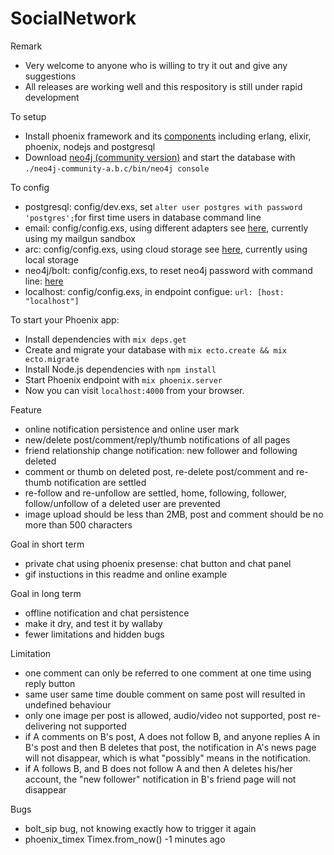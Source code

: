 # SocialNetwork

Remark
  
  * Very welcome to anyone who is willing to try it out and give any suggestions
  * All releases are working well and this respository is still under rapid development

To setup

  * Install phoenix framework and its [components](http://www.phoenixframework.org/docs/installation) including erlang, elixir, phoenix, nodejs and postgresql
  * Download [neo4j (community version)](https://neo4j.com/download/community-edition/) and start the database with `./neo4j-community-a.b.c/bin/neo4j console`
  
To config

  * postgresql: config/dev.exs, set `alter user postgres with password 'postgres';`for first time users in database command line
  * email: config/config.exs, using different adapters see [here](https://github.com/smpallen99/coherence#configuring-the-swoosh-email-adapter), currently using my mailgun sandbox
  * arc: config/config.exs, using cloud storage see [here](https://github.com/stavro/arc), currently using local storage
  * neo4j/bolt: config/config.exs, to reset neo4j password with command line: [here](http://430.io/change-neo4j-default-password-in-command-line/)
  * localhost: config/config.exs, in endpoint configue: `url: [host: "localhost"]`

To start your Phoenix app:

  * Install dependencies with `mix deps.get`
  * Create and migrate your database with `mix ecto.create && mix ecto.migrate`
  * Install Node.js dependencies with `npm install`
  * Start Phoenix endpoint with `mix phoenix.server`
  * Now you can visit `localhost:4000` from your browser.

Feature

  * online notification persistence and online user mark
  * new/delete post/comment/reply/thumb notifications of all pages
  * friend relationship change notification: new follower and following deleted
  * comment or thumb on deleted post, re-delete post/comment and re-thumb notification are settled
  * re-follow and re-unfollow are settled, home, following, follower, follow/unfollow of a deleted user are prevented
  * image upload should be less than 2MB, post and comment should be no more than 500 characters 

Goal in short term
  
  * private chat using phoenix presense: chat button and chat panel
  * gif instuctions in this readme and online example
  
Goal in long term

  * offline notification and chat persistence
  * make it dry, and test it by wallaby
  * fewer limitations and hidden bugs

Limitation

  * one comment can only be referred to one comment at one time using reply button
  * same user same time double comment on same post will resulted in undefined behaviour
  * only one image per post is allowed, audio/video not supported, post re-delivering not supported
  * if A comments on B's post, A does not follow B, and anyone replies A in B's post and then B deletes that post, the notification in A's news page will not disappear, which is what "possibly" means in the notification.
  * if A follows B, and B does not follow A and then A deletes his/her account, the "new follower" notification in B's friend page will not disappear 
  
Bugs
  
  * bolt_sip bug, not knowing exactly how to trigger it again
  * phoenix_timex Timex.from_now() -1 minutes ago 
